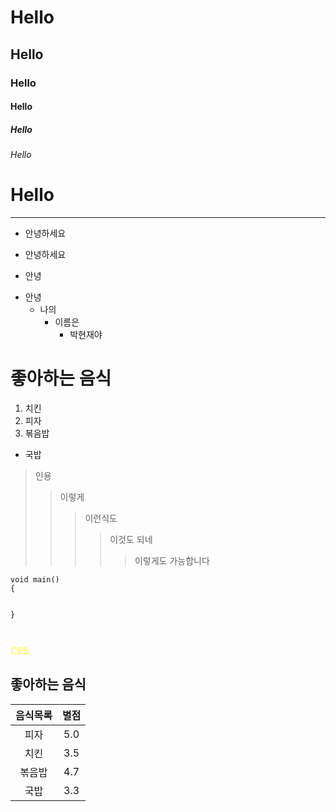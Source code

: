 # Hello
## Hello
### Hello
#### Hello
##### Hello
###### Hello

Hello
===========
-----------


- 안녕하세요
* 안녕하세요
+ 안녕

- 안녕
  - 나의
    + 이름은
      + 박현재야

# 좋아하는 음식
1. 치킨
2. 피자
3. 볶음밥
*  국밥


> 인용
>> 이렇게
>>> 이런식도
>>>> 이것도 되네
>>>>> 이렇게도 가능합니다


```
void main()
{


}

```


```


```

<span style="color:yellow"> CSS </span>


## 좋아하는 음식

| 음식목록 | 별점 |
| :------: |:---:|
| 피자    |  5.0  |
| 치킨    |  3.5  |
|볶음밥   |   4.7   | 
| 국밥  |   3.3   |
